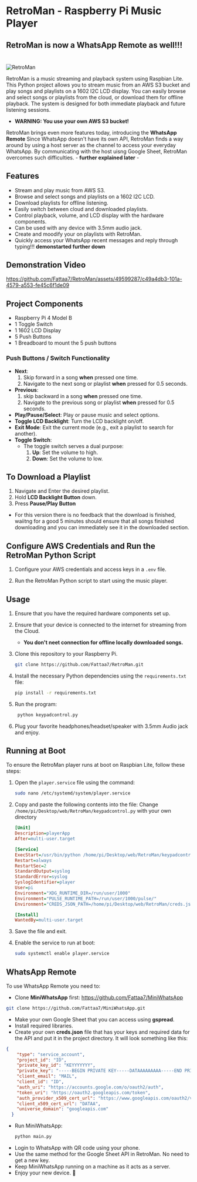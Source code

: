 # RetroMan - Raspberry Pi Music Player 
## **RetroMan is now a WhatsApp Remote as well!!!**
#
![RetroMan](https://github.com/Fattaa7/RetroMan/assets/49599287/5813d0aa-bf6d-43d8-9bc1-8d0c2a80a25a)


RetroMan is a music streaming and playback system using Raspbian Lite. This Python project allows you to stream music from an AWS S3 bucket and play songs and playlists on a 1602 I2C LCD display. You can easily browse and select songs or playlists from the cloud, or download them for offline playback. The system is designed for both immediate playback and future listening sessions.
- **WARNING: You use your own AWS S3 bucket!**

RetroMan brings even more features today, introducing the **WhatsApp Remote** 
Since WhatsApp doesn't have its own API, RetroMan finds a way around by using a host server as the channel to access your everyday WhatsApp.
By communicating with the host uisng Google Sheet, RetroMan overcomes such difficulties. - **further explained later** - 

## Features

- Stream and play music from AWS S3.
- Browse and select songs and playlists on a 1602 I2C LCD.
- Download playlists for offline listening.
- Easily switch between cloud and downloaded playlists.
- Control playback, volume, and LCD display with the hardware components.
- Can be used with any device with 3.5mm audio jack.
- Create and moodify your on playlists with RetroMan.
- Quickly access your WhatsApp recent messages and reply through typing!!! **demonstarted further down**

## Demonstration Video

https://github.com/Fattaa7/RetroMan/assets/49599287/c49a4db3-101a-4579-a553-fe45c6f1de09


## Project Components

- Raspberry Pi 4 Model B
- 1 Toggle Switch
- 1 1602 LCD Display
- 5 Push Buttons
- 1 Breadboard to mount the 5 push buttons

### Push Buttons / Switch Functionality

- **Next**: 
    1. Skip forward in a song **when** pressed one time.
    2. Navigate to the next song or playlist **when** pressed for 0.5 seconds.
- **Previous**: 
    1. skip backward in a song **when** pressed one time.
    2. Navigate to the previous song or playlist **when** pressed for 0.5 seconds.
- **Play/Pause/Select**: Play or pause music and select options.
- **Toggle LCD Backlight**: Turn the LCD backlight on/off.
- **Exit Mode**: Exit the current mode (e.g., exit a playlist to search for another).
- **Toggle Switch**:
    - The toggle switch serves a dual purpose:
        1. **Up**: Set the volume to high.
        2. **Down**: Set the volume to low.

## To Download a Playlist

1. Navigate and Enter the desired playlist.
2. Hold **LCD Backlight Button** down.
3. Press **Pause/Play Button**
- For this version there is no feedback that the download is finished, waiitng for a good 5 minutes should ensure that all songs finished downloading and you can immediately see it in the downloaded section.


## Configure AWS Credentials and Run the RetroMan Python Script

1. Configure your AWS credentials and access keys in a `.env` file.

2. Run the RetroMan Python script to start using the music player.


## Usage

1. Ensure that you have the required hardware components set up.
   
3. Ensure that your device is connected to the internet for streaming from the Cloud.
   - **You don't neet connection for offline locally downloaded songs.**

4. Clone this repository to your Raspberry Pi.

   ```bash
   git clone https://github.com/Fattaa7/RetroMan.git
   
5. Install the necessary Python dependencies using the `requirements.txt` file:

    ```bash
    pip install -r requirements.txt
    ```
6. Run the program:
   ```bash
    python keypadcontrol.py
    ```

8. Plug your favorite headphones/headset/speaker with 3.5mm Audio jack and enjoy. 


## Running at Boot

To ensure the RetroMan player runs at boot on Raspbian Lite, follow these steps:

1. Open the `player.service` file using the command:

    ```bash
    sudo nano /etc/systemd/system/player.service
    ```

2. Copy and paste the following contents into the file:
   Change ``` /home/pi/Desktop/web/RetroMan/keypadcontrol.py ``` with your own directory
    ```ini
    [Unit]
    Description=playerApp
    After=multi-user.target

    [Service]
    ExecStart=/usr/bin/python /home/pi/Desktop/web/RetroMan/keypadcontrol.py
    Restart=always
    RestartSec=2
    StandardOutput=syslog
    StandardError=syslog
    SyslogIdentifier=player
    User=pi
    Environment="XDG_RUNTIME_DIR=/run/user/1000"
    Environment="PULSE_RUNTIME_PATH=/run/user/1000/pulse/"
    Environment="CREDS_JSON_PATH=/home/pi/Desktop/web/RetroMan/creds.json"

    [Install]
    WantedBy=multi-user.target
    ```

3. Save the file and exit.

4. Enable the service to run at boot:

    ```bash
    sudo systemctl enable player.service
    ```




## WhatsApp Remote

To use WhatsApp Remote you need to:
- Clone **MiniWhatsApp** first:
https://github.com/Fattaa7/MiniWhatsApp
```bash
git clone https://github.com/Fattaa7/MiniWhatsApp.git
```
- Make your own Google Sheet that you can access using **gspread**.
- Install required libraries.
- Create your own **creds.json** file that has your keys and required data for the API and put it in the project directory. It will look something like this:
```json
{
    "type": "service_account",
    "project_id": "ID",
    "private_key_id": "KEYYYYYYY",
    "private_key": "-----BEGIN PRIVATE KEY-----DATAAAAAAAAA-----END PRIVATE KEY-----\n",
    "client_email": "MAIL",
    "client_id": "ID",
    "auth_uri": "https://accounts.google.com/o/oauth2/auth",
    "token_uri": "https://oauth2.googleapis.com/token",
    "auth_provider_x509_cert_url": "https://www.googleapis.com/oauth2/v1/certs",
    "client_x509_cert_url": "DATAA",
    "universe_domain": "googleapis.com"
  }
  ```
- Run MiniWhatsApp:
   ```bash
  python main.py
   ```
- Login to WhatsApp with QR code using your phone.
- Use the same method for the Google Sheet API in RetroMan. No need to get a new key.
- Keep MiniWhatsApp running on a machine as it acts as a server.
- Enjoy your new device. 🗿
   
  

